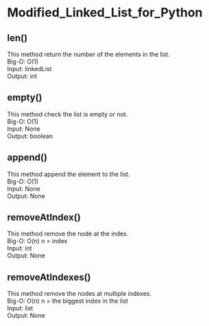 # Modified_Linked_List_for_Python
## len()
This method return the number of the elements in the list.<br />
Big-O: O(1)<br />
Input: linkedList<br />
Output: int<br />

## empty()
This method check the list is empty or not.<br />
Big-O: O(1)<br />
Input: None<br />
Output: boolean<br />

## append()
This method append the element to the list.<br />
Big-O: O(1)<br />
Input: None<br />
Output: None<br />

## removeAtIndex()
This method remove the node at the index.<br />
Big-O: O(n)    n = index<br />
Input: int<br />
Output: None<br />

## removeAtIndexes()
This method remove the nodes at multiple indexes.<br />
Big-O: O(n)    n = the biggest index in the list<br />
Input: list<br />
Output: None<br />
